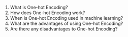 1. What is One-hot Encoding?
2. How does One-hot Encoding work?
3. When is One-hot Encoding used in machine learning?
4. What are the advantages of using One-hot Encoding?
5. Are there any disadvantages to One-hot Encoding?